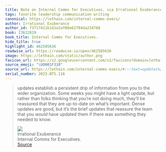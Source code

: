 ```yaml
---
title: Note on Internal Comms for Executives. via Irrational Exuberance
tags: favorite leadership communication writing
canonical: https://lethain.com/internal-comms-execs/
author: Irrational Exuberance
author_id: f3717411b1d1e2af08e62704da234788
book: 23622819
book_title: Internal Comms for Executives.
hide_title: true
highlight_id: 462585636
readwise_url: https://readwise.io/open/462585636
image: https://lethain.com/static/author.png
favicon_url: https://s2.googleusercontent.com/s2/favicons?domain=lethain.com
source_emoji: "\U0001F310"
source_url: https://lethain.com/internal-comms-execs/#:~:text=updates%20establish%20a,needed%20to%20know.
serial_number: 2023.NTS.116
---
```

> updates establish a persistent drip of information from you to the wider organization. Some weeks you might have a light update, but rather than folks thinking that you’re not doing much, they’ll be reassured that they are up-to-date on what’s important. Dense updates are good, but it’s the brief updates that reassure the team that you *would* have updated them if there was something they needed to know.
> <div class="quoteback-footer"><div class="quoteback-avatar"><img class="mini-favicon" src="https://s2.googleusercontent.com/s2/favicons?domain=lethain.com"></div><div class="quoteback-metadata"><div class="metadata-inner"><span style="display:none">FROM:</span><div aria-label="Irrational Exuberance" class="quoteback-author"> Irrational Exuberance</div><div aria-label="Internal Comms for Executives." class="quoteback-title"> Internal Comms for Executives.</div></div></div><div class="quoteback-backlink"><a target="_blank" aria-label="go to the full text of this quotation" rel="noopener" href="https://lethain.com/internal-comms-execs/#:~:text=updates%20establish%20a,needed%20to%20know." class="quoteback-arrow"> Source</a></div></div>